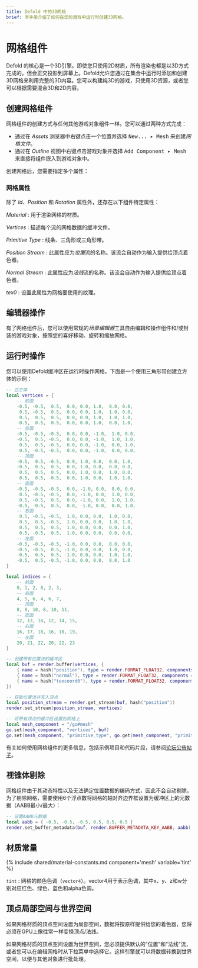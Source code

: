 ```yaml
---
title: Defold 中的3D网格
brief: 本手册介绍了如何在您的游戏中运行时创建3D网格。
---
```


# 网格组件

Defold 的核心是一个3D引擎。即使您只使用2D材质，所有渲染也都是以3D方式完成的，但会正交投影到屏幕上。Defold允许您通过在集合中运行时添加和创建3D网格来利用完整的3D内容。您可以构建纯3D的游戏，只使用3D资源，或者您可以根据需要混合3D和2D内容。

## 创建网格组件

网格组件的创建方式与任何其他游戏对象组件一样。您可以通过两种方式完成：

- 通过在 *Assets* 浏览器中右键点击一个位置并选择 <kbd>New... ▸ Mesh</kbd> 来创建*网格文件*。
- 通过在 *Outline* 视图中右键点击游戏对象并选择 <kbd>Add Component ▸ Mesh</kbd> 来直接将组件嵌入到游戏对象中。

创建网格后，您需要指定多个属性：

### 网格属性

除了 *Id*、*Position* 和 *Rotation* 属性外，还存在以下组件特定属性：

*Material*
: 用于渲染网格的材质。

*Vertices*
: 描述每个流的网格数据的缓冲文件。

*Primitive Type*
: 线条、三角形或三角形带。

*Position Stream*
: 此属性应为*位置*流的名称。该流会自动作为输入提供给顶点着色器。

*Normal Stream*
: 此属性应为*法线*流的名称。该流会自动作为输入提供给顶点着色器。

*tex0*
: 设置此属性为网格要使用的纹理。

## 编辑器操作

有了网格组件后，您可以使用常规的*场景编辑器*工具自由编辑和操作组件和/或封装的游戏对象，按照您的喜好移动、旋转和缩放网格。

## 运行时操作

您可以使用Defold缓冲区在运行时操作网格。下面是一个使用三角形带创建立方体的示例：

```lua
-- 立方体
local vertices = {
    -- 前面
    -0.5, -0.5,  0.5,  0.0, 0.0, 1.0,  0.0, 0.0,
     0.5, -0.5,  0.5,  0.0, 0.0, 1.0,  1.0, 0.0,
     0.5,  0.5,  0.5,  0.0, 0.0, 1.0,  1.0, 1.0,
    -0.5,  0.5,  0.5,  0.0, 0.0, 1.0,  0.0, 1.0,
    -- 后面
    -0.5, -0.5, -0.5,  0.0, 0.0, -1.0,  1.0, 0.0,
    -0.5,  0.5, -0.5,  0.0, 0.0, -1.0,  1.0, 1.0,
     0.5,  0.5, -0.5,  0.0, 0.0, -1.0,  0.0, 1.0,
     0.5, -0.5, -0.5,  0.0, 0.0, -1.0,  0.0, 0.0,
    -- 顶面
    -0.5,  0.5, -0.5,  0.0, 1.0, 0.0,  0.0, 1.0,
    -0.5,  0.5,  0.5,  0.0, 1.0, 0.0,  0.0, 0.0,
     0.5,  0.5,  0.5,  0.0, 1.0, 0.0,  1.0, 0.0,
     0.5,  0.5, -0.5,  0.0, 1.0, 0.0,  1.0, 1.0,
    -- 底面
    -0.5, -0.5, -0.5,  0.0, -1.0, 0.0,  0.0, 0.0,
     0.5, -0.5, -0.5,  0.0, -1.0, 0.0,  1.0, 0.0,
     0.5, -0.5,  0.5,  0.0, -1.0, 0.0,  1.0, 1.0,
    -0.5, -0.5,  0.5,  0.0, -1.0, 0.0,  0.0, 1.0,
    -- 右面
     0.5, -0.5, -0.5,  1.0, 0.0, 0.0,  1.0, 0.0,
     0.5,  0.5, -0.5,  1.0, 0.0, 0.0,  1.0, 1.0,
     0.5,  0.5,  0.5,  1.0, 0.0, 0.0,  0.0, 1.0,
     0.5, -0.5,  0.5,  1.0, 0.0, 0.0,  0.0, 0.0,
    -- 左面
    -0.5, -0.5, -0.5, -1.0, 0.0, 0.0,  0.0, 0.0,
    -0.5, -0.5,  0.5, -1.0, 0.0, 0.0,  1.0, 0.0,
    -0.5,  0.5,  0.5, -1.0, 0.0, 0.0,  1.0, 1.0,
    -0.5,  0.5, -0.5, -1.0, 0.0, 0.0,  0.0, 1.0
}

local indices = {
    -- 前面
    0, 1, 2, 0, 2, 3,
    -- 后面
    4, 5, 6, 4, 6, 7,
    -- 顶面
    8, 9, 10, 8, 10, 11,
    -- 底面
    12, 13, 14, 12, 14, 15,
    -- 右面
    16, 17, 18, 16, 18, 19,
    -- 左面
    20, 21, 22, 20, 22, 23
}

-- 创建带有位置流的缓冲区
local buf = render.buffer(vertices, {
    { name = hash("position"), type = render.FORMAT_FLOAT32, components = 3 },
    { name = hash("normal"), type = render.FORMAT_FLOAT32, components = 3 },
    { name = hash("texcoord0"), type = render.FORMAT_FLOAT32, components = 2 }
})

-- 获取位置流并写入顶点
local position_stream = render.get_stream(buf, hash("position"))
render.set_stream(position_stream, vertices)

-- 将带有顶点的缓冲区设置到网格上
local mesh_component = "/go#mesh"
go.set(mesh_component, "vertices", buf)
go.set(mesh_component, "primitive_type", go.get(mesh_component, "primitive_type"))
```

有关如何使用网格组件的更多信息，包括示例项目和代码片段，请参阅[论坛公告帖子](https://forum.defold.com/t/mesh-component-in-defold-1-2-169-beta/65137)。

## 视锥体剔除

网格组件由于其动态特性以及无法确定位置数据的编码方式，因此不会自动剔除。为了剔除网格，需要使用6个浮点数将网格的轴对齐边界框设置为缓冲区上的元数据（AABB最小/最大）：

```lua
-- 设置AABB元数据
local aabb = { -0.5, -0.5, -0.5, 0.5, 0.5, 0.5 }
render.set_buffer_metadata(buf, render.BUFFER_METADATA_KEY_AABB, aabb)
```

## 材质常量

{% include shared/material-constants.md component='mesh' variable='tint' %}

`tint`
: 网格的颜色色调（`vector4`）。vector4用于表示色调，其中x、y、z和w分别对应红色、绿色、蓝色和alpha色调。

## 顶点局部空间与世界空间

如果网格材质的顶点空间设置为局部空间，数据将按原样提供给您的着色器，您将必须在GPU上像往常一样变换顶点/法线。

如果网格材质的顶点空间设置为世界空间，您必须提供默认的"位置"和"法线"流，或者您可以在编辑网格时从下拉菜单中选择它。这样引擎就可以将数据转换到世界空间，以便与其他对象进行批处理。
